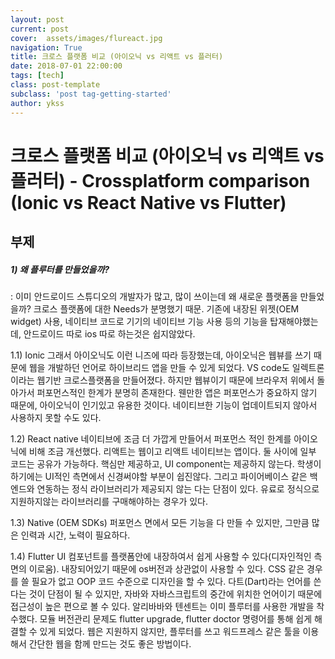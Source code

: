 ```yaml
---
layout: post
current: post
cover:  assets/images/flureact.jpg
navigation: True
title: 크로스 플랫폼 비교 (아이오닉 vs 리액트 vs 플러터)
date: 2018-07-01 22:00:00
tags: [tech]
class: post-template
subclass: 'post tag-getting-started'
author: ykss
---
```

   
# 크로스 플랫폼 비교 (아이오닉 vs 리액트 vs 플러터) - Crossplatform comparison (Ionic vs React Native vs Flutter)
## 부제

##### 1) 왜 플루터를 만들었을까?
: 이미 안드로이드 스튜디오의 개발자가 많고, 많이 쓰이는데 왜 새로운 플랫폼을 만들었을까? 크로스 플랫폼에 대한 Needs가 분명했기 때문. 기존에 내장된 위젯(OEM widget) 사용, 네이티브 코드로 기기의 네이티브 기능 사용 등의 기능을 탑재해야했는데, 안드로이드 따로 ios 따로 하는것은 쉽지않았다.

1.1) Ionic
그래서 아이오닉도 이런 니즈에 따라 등장했는데, 아이오닉은 웹뷰를 쓰기 때문에 웹을 개발하던 언어로 하이브리드 앱을 만들 수 있게 되었다. VS code도 일렉트론이라는 웹기반 크로스플랫폼을 만들어졌다. 하지만 웹뷰이기 때문에 브라우저 위에서 돌아가서 퍼포먼스적인 한계가 분명히 존재한다. 웬만한 앱은 퍼포먼스가 중요하지 않기 때문에, 아이오닉이 인기있고 유용한 것이다. 네이티브한 기능이 업데이트되지 않아서 사용하지 못할 수도 있다.

1.2) React native
네이티브에 조금 더 가깝게 만들어서 퍼포먼스 적인 한계를 아이오닉에 비해 조금 개선했다. 리액트는 웹이고 리액트 네이티브는 앱이다. 둘 사이에 일부 코드는 공유가 가능하다. 핵심만 제공하고, UI component는 제공하지 않는다. 학생이 하기에는 UI적인 측면에서 신경써야할 부분이 쉽진않다. 그리고 파이어베이스 같은 백엔드와 연동하는 정식 라이브러리가 제공되지 않는 다는 단점이 있다. 유료로 정식으로 지원하지않는 라이브러리를 구매해야하는 경우가 있다.

1.3) Native (OEM SDKs)
퍼포먼스 면에서 모든 기능을 다 만들 수 있지만, 그만큼 많은 인력과 시간, 노력이 필요하다.

1.4) Flutter
UI 컴포넌트를 플랫폼안에 내장하여서 쉽게 사용할 수 있다(디자인적인 측면의 이로움). 내장되어있기 때문에 os버전과 상관없이 사용할 수 있다. CSS 같은 경우를 쓸 필요가 없고 OOP 코드 수준으로 디자인을 할 수 있다. 다트(Dart)라는 언어를 쓴다는 것이 단점이 될 수 있지만, 자바와 자바스크립트의 중간에 위치한 언어이기 때문에 접근성이 높은 편으로 볼 수 있다. 알리바바와 텐센트는 이미 플루터를 사용한 개발을 착수했다. 모듈 버전관리 문제도 flutter upgrade, flutter doctor 명령어를 통해 쉽게 해결할 수 있게 되었다. 웹은 지원하지 않지만, 플루터를 쓰고 워드프레스 같은 툴을 이용해서 간단한 웹을 함께 만드는 것도 좋은 방법이다.